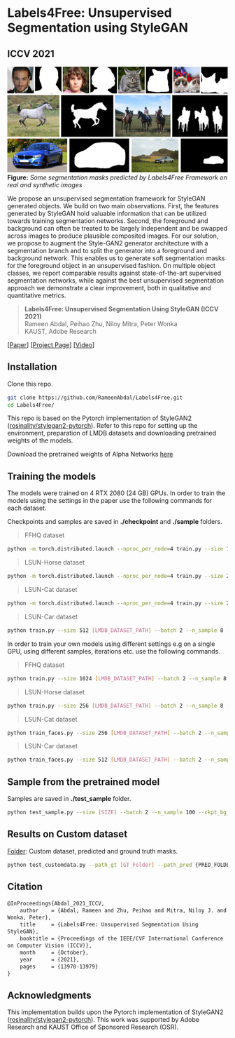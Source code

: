 # Labels4Free: Unsupervised Segmentation using StyleGAN
## ICCV 2021

![image](./assets/teaser.png)
**Figure:** *Some segmentation masks predicted by Labels4Free Framework on real and synthetic images*

We propose an unsupervised segmentation framework for StyleGAN generated objects. We build on two main observations. First, the features generated by StyleGAN hold valuable information that can be utilized towards training segmentation networks. Second, the foreground and background can often be treated to be largely independent and be swapped across images to produce plausible composited images. For our solution, we propose to augment the Style-GAN2 generator architecture with a segmentation branch and to split the generator into a foreground and background network. This enables us to generate soft segmentation masks for the foreground object in an unsupervised fashion. On multiple object classes, we report comparable results against state-of-the-art supervised segmentation networks, while against the best unsupervised segmentation approach we demonstrate a clear improvement, both in qualitative and quantitative metrics.
> **Labels4Free: Unsupervised Segmentation Using StyleGAN (ICCV 2021)** <br>
>  Rameen Abdal, Peihao Zhu, Niloy Mitra, Peter Wonka <br>
>  KAUST, Adobe Research <br>



[[Paper](https://openaccess.thecvf.com/content/ICCV2021/html/Abdal_Labels4Free_Unsupervised_Segmentation_Using_StyleGAN_ICCV_2021_paper.html)]
[[Project Page](https://rameenabdal.github.io/Labels4Free/)]
[[Video](https://youtu.be/_pHunGpvLVk)]


## Installation

Clone this repo.
```bash
git clone https://github.com/RameenAbdal/Labels4Free.git
cd Labels4Free/
```

This repo is based on the Pytorch implementation of StyleGAN2 ([rosinality/stylegan2-pytorch](https://github.com/rosinality/stylegan2-pytorch)). Refer to this repo for setting up the environment, preparation of LMDB datasets and downloading pretrained weights of the models.

Download the pretrained weights of Alpha Networks [here](https://drive.google.com/file/d/1DplX40bDAZwq15S3SavO2pbqpfpbfEIT/view?usp=sharing)

## Training the models 

The models were trained on 4 RTX 2080 (24 GB) GPUs. In order to train the models using the settings in the paper use the following commands for each dataset.

Checkpoints and samples are saved in **./checkpoint** and **./sample** folders.
>FFHQ dataset
``` bash
python -m torch.distributed.launch --nproc_per_node=4 train.py --size 1024 [LMDB_DATASET_PATH] --batch 2 --n_sample 8 --ckpt [FFHQ_CONFIG-F_CHECKPOINT]--loss_multiplier 1.2 --iter 1200 --trunc 1.0 --lr 0.0002 --reproduce_model
```

>LSUN-Horse dataset
```bash
python -m torch.distributed.launch --nproc_per_node=4 train.py --size 256 [LMDB_DATASET_PATH] --batch 2 --n_sample 8 --ckpt [LSUN_HORSE_CONFIG-F_CHECKPOINT] --loss_multiplier 3 --iter 500 --trunc 1.0 --lr 0.0002 --reproduce_model
```
>LSUN-Cat dataset
```bash
python -m torch.distributed.launch --nproc_per_node=4 train.py --size 256 [LMDB_DATASET_PATH] --batch 2 --n_sample 8 --ckpt [LSUN_CAT_CONFIG-F_CHECKPOINT]  --loss_multiplier 3 --iter 900 --trunc 0.5 --lr 0.0002 --reproduce_model
```

>LSUN-Car dataset

```bash
python train.py --size 512 [LMDB_DATASET_PATH] --batch 2 --n_sample 8 --ckpt [LSUN_CAR_CONFIG-F_CHECKPOINT] --loss_multiplier 10 --iter 50 --trunc 0.3 --lr 0.002 --sat_weight 1.0 --model_save_freq 25 --reproduce_model --use_disc
```

In order to train your own models using different settings e.g on a single GPU, using different samples, iterations etc. use the following commands.

>FFHQ dataset
``` bash
python train.py --size 1024 [LMDB_DATASET_PATH] --batch 2 --n_sample 8 --ckpt [FFHQ_CONFIG-F_CHECKPOINT] --loss_multiplier 1.2 --iter 2000 --trunc 1.0 --lr 0.0002 --bg_coverage_wt 3 --bg_coverage_value 0.4
```

>LSUN-Horse dataset
```bash
python train.py --size 256 [LMDB_DATASET_PATH] --batch 2 --n_sample 8 --ckpt [LSUN_HORSE_CONFIG-F_CHECKPOINT] --loss_multiplier 3 --iter 2000 --trunc 1.0 --lr 0.0002 --bg_coverage_wt 6 --bg_coverage_value 0.6
```
>LSUN-Cat dataset
```bash
python train_faces.py --size 256 [LMDB_DATASET_PATH] --batch 2 --n_sample 8 --ckpt [LSUN_CAT_CONFIG-F_CHECKPOINT] --loss_multiplier 3 --iter 2000 --trunc 0.5 --lr 0.0002 --bg_coverage_wt 4 --bg_coverage_value 0.3
```

>LSUN-Car dataset
```bash
python train_faces.py --size 512 [LMDB_DATASET_PATH] --batch 2 --n_sample 8 --ckpt [LSUN_CAR_CONFIG-F_CHECKPOINT] --loss_multiplier 20 --iter 750 --trunc 0.3 --lr 0.0008 --sat_weight 0.1 --bg_coverage_wt 40 --bg_coverage_value 0.75 --model_save_freq 50
```


## Sample from the pretrained model

Samples are  saved in **./test_sample** folder.

``` bash
python test_sample.py --size [SIZE] --batch 2 --n_sample 100 --ckpt_bg_extractor [ALPHANETWORK_MODEL] --ckpt_generator [GENERATOR_MODEL] --th 0.9
```

## Results on Custom dataset

[Folder](./custom_dataset): Custom dataset, predicted and ground truth masks.
``` bash
python test_customdata.py --path_gt [GT_Folder] --path_pred {PRED_FOLDER}
```
## Citation

```
@InProceedings{Abdal_2021_ICCV,
    author    = {Abdal, Rameen and Zhu, Peihao and Mitra, Niloy J. and Wonka, Peter},
    title     = {Labels4Free: Unsupervised Segmentation Using StyleGAN},
    booktitle = {Proceedings of the IEEE/CVF International Conference on Computer Vision (ICCV)},
    month     = {October},
    year      = {2021},
    pages     = {13970-13979}
}
```


## Acknowledgments
This implementation builds upon the Pytorch implementation of StyleGAN2 ([rosinality/stylegan2-pytorch](https://github.com/rosinality/stylegan2-pytorch)). This work was supported by Adobe Research and KAUST Office of Sponsored Research (OSR).
